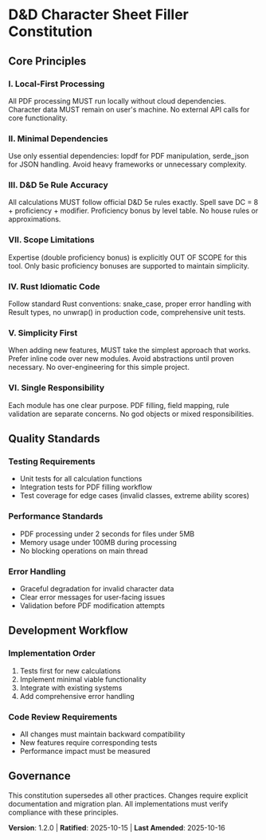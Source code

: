 # D&D Character Sheet Filler Constitution

## Core Principles

### I. Local-First Processing
All PDF processing MUST run locally without cloud dependencies. Character data MUST remain on user's machine. No external API calls for core functionality.

### II. Minimal Dependencies
Use only essential dependencies: lopdf for PDF manipulation, serde_json for JSON handling. Avoid heavy frameworks or unnecessary complexity.

### III. D&D 5e Rule Accuracy
All calculations MUST follow official D&D 5e rules exactly. Spell save DC = 8 + proficiency + modifier. Proficiency bonus by level table. No house rules or approximations.

### VII. Scope Limitations
Expertise (double proficiency bonus) is explicitly OUT OF SCOPE for this tool. Only basic proficiency bonuses are supported to maintain simplicity.

### IV. Rust Idiomatic Code
Follow standard Rust conventions: snake_case, proper error handling with Result types, no unwrap() in production code, comprehensive unit tests.

### V. Simplicity First
When adding new features, MUST take the simplest approach that works. Prefer inline code over new modules. Avoid abstractions until proven necessary. No over-engineering for this simple project.

### VI. Single Responsibility
Each module has one clear purpose. PDF filling, field mapping, rule validation are separate concerns. No god objects or mixed responsibilities.

## Quality Standards

### Testing Requirements
- Unit tests for all calculation functions
- Integration tests for PDF filling workflow  
- Test coverage for edge cases (invalid classes, extreme ability scores)

### Performance Standards
- PDF processing under 2 seconds for files under 5MB
- Memory usage under 100MB during processing
- No blocking operations on main thread

### Error Handling
- Graceful degradation for invalid character data
- Clear error messages for user-facing issues
- Validation before PDF modification attempts

## Development Workflow

### Implementation Order
1. Tests first for new calculations
2. Implement minimal viable functionality
3. Integrate with existing systems
4. Add comprehensive error handling

### Code Review Requirements
- All changes must maintain backward compatibility
- New features require corresponding tests
- Performance impact must be measured

## Governance

This constitution supersedes all other practices. Changes require explicit documentation and migration plan. All implementations must verify compliance with these principles.

**Version**: 1.2.0 | **Ratified**: 2025-10-15 | **Last Amended**: 2025-10-16